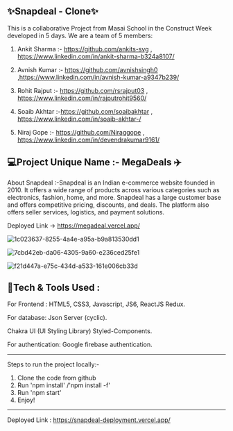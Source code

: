 ✨Snapdeal - Clone✨
---
This is a collaborative Project from Masai School in the Construct Week developed in 5 days. We are a team of 5 members:


1. Ankit Sharma :- https://github.com/ankits-svg , https://www.linkedin.com/in/ankit-sharma-b324a8107/

2. Avnish Kumar :- https://github.com/avnishsingh0  ,https://www.linkedin.com/in/avnish-kumar-a9347b239/

3. Rohit Rajput :- https://github.com/rsrajput03 , https://www.linkedin.com/in/rajputrohit9560/

4. Soaib Akhtar :-https://github.com/soaibakhtar , https://www.linkedin.com/in/soaib-akhtar-/

5. Niraj Gope   :- https://github.com/Niraggope , https://www.linkedin.com/in/devendrakumar9161/

💻Project Unique Name :- MegaDeals ✈️
---

About Snapdeal :-Snapdeal is an Indian e-commerce website founded in 2010. It offers a wide range of products across various categories such as electronics, fashion, home, and more. Snapdeal has a large customer base and offers competitive pricing, discounts, and deals. The platform also offers seller services, logistics, and payment solutions.

Deployed Link -> https://megadeal.vercel.app/


![1c023637-8255-4a4e-a95a-b9a813530dd1](https://user-images.githubusercontent.com/112858493/221496591-7d559d1e-81c9-4b7c-87ab-d59f79a2aa81.jpg)

![7cbd42eb-da06-4305-9a60-e236ced25fe1](https://user-images.githubusercontent.com/112858493/221496734-18d2bba4-3654-4817-bca8-8787ff2c14e3.jpg)

![f21d447a-e75c-434d-a533-161e006cb33d](https://user-images.githubusercontent.com/112858493/221496918-95f91b98-9acf-49f6-aadb-a871cd30d854.jpg)





💫Tech & Tools Used :
---
For Frontend : HTML5, CSS3, Javascript, JS6, ReactJS Redux.

For database: Json Server (cyclic).

Chakra UI (UI Styling Library) Styled-Components.

For authentication: Google firebase authentication.

---

Steps to run the project locally:-
1. Clone the code from github
2. Run 'npm install' /'npm install -f'
3. Run 'npm start'
4. Enjoy! 

---
Deployed Link : https://snapdeal-deployment.vercel.app/


